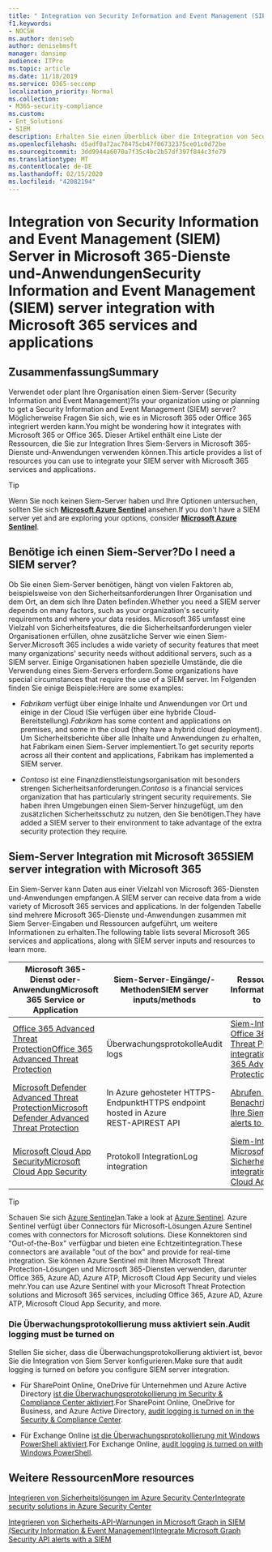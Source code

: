```yaml
---
title: " Integration von Security Information and Event Management (SIEM) Server in Microsoft 365-Dienste und-Anwendungen"
f1.keywords:
- NOCSH
ms.author: deniseb
author: denisebmsft
manager: dansimp
audience: ITPro
ms.topic: article
ms.date: 11/18/2019
ms.service: O365-seccomp
localization_priority: Normal
ms.collection:
- M365-security-compliance
ms.custom:
- Ent_Solutions
- SIEM
description: Erhalten Sie einen Überblick über die Integration von Security Information and Event Management (SIEM) Server mit Ihren Microsoft 365 Cloud-Diensten und-Anwendungen.
ms.openlocfilehash: d5adf0a72ac78475cb47f06732375ce01c0d72be
ms.sourcegitcommit: 3dd9944a6070a7f35c4bc2b57df397f844c3fe79
ms.translationtype: MT
ms.contentlocale: de-DE
ms.lasthandoff: 02/15/2020
ms.locfileid: "42082194"
---
```

#  <a name="security-information-and-event-management-siem-server-integration-with-microsoft-365-services-and-applications"></a><span data-ttu-id="eca73-103">Integration von Security Information and Event Management (SIEM) Server in Microsoft 365-Dienste und-Anwendungen</span><span class="sxs-lookup"><span data-stu-id="eca73-103">Security Information and Event Management (SIEM) server integration with Microsoft 365 services and applications</span></span>

## <a name="summary"></a><span data-ttu-id="eca73-104">Zusammenfassung</span><span class="sxs-lookup"><span data-stu-id="eca73-104">Summary</span></span>

<span data-ttu-id="eca73-105">Verwendet oder plant Ihre Organisation einen Siem-Server (Security Information and Event Management)?</span><span class="sxs-lookup"><span data-stu-id="eca73-105">Is your organization using or planning to get a Security Information and Event Management (SIEM) server?</span></span> <span data-ttu-id="eca73-106">Möglicherweise Fragen Sie sich, wie es in Microsoft 365 oder Office 365 integriert werden kann.</span><span class="sxs-lookup"><span data-stu-id="eca73-106">You might be wondering how it integrates with Microsoft 365 or Office 365.</span></span> <span data-ttu-id="eca73-107">Dieser Artikel enthält eine Liste der Ressourcen, die Sie zur Integration Ihres Siem-Servers in Microsoft 365-Dienste und-Anwendungen verwenden können.</span><span class="sxs-lookup"><span data-stu-id="eca73-107">This article provides a list of resources you can use to integrate your SIEM server with Microsoft 365 services and applications.</span></span>

> [!TIP]
> <span data-ttu-id="eca73-108">Wenn Sie noch keinen Siem-Server haben und Ihre Optionen untersuchen, sollten Sie sich **[Microsoft Azure Sentinel](https://docs.microsoft.com/azure/sentinel/overview)** ansehen.</span><span class="sxs-lookup"><span data-stu-id="eca73-108">If you don't have a SIEM server yet and are exploring your options, consider **[Microsoft Azure Sentinel](https://docs.microsoft.com/azure/sentinel/overview)**.</span></span>

## <a name="do-i-need-a-siem-server"></a><span data-ttu-id="eca73-109">Benötige ich einen Siem-Server?</span><span class="sxs-lookup"><span data-stu-id="eca73-109">Do I need a SIEM server?</span></span>

<span data-ttu-id="eca73-110">Ob Sie einen Siem-Server benötigen, hängt von vielen Faktoren ab, beispielsweise von den Sicherheitsanforderungen Ihrer Organisation und dem Ort, an dem sich Ihre Daten befinden.</span><span class="sxs-lookup"><span data-stu-id="eca73-110">Whether you need a SIEM server depends on many factors, such as your organization's security requirements and where your data resides.</span></span> <span data-ttu-id="eca73-111">Microsoft 365 umfasst eine Vielzahl von Sicherheitsfeatures, die die Sicherheitsanforderungen vieler Organisationen erfüllen, ohne zusätzliche Server wie einen Siem-Server.</span><span class="sxs-lookup"><span data-stu-id="eca73-111">Microsoft 365 includes a wide variety of security features that meet many organizations' security needs without additional servers, such as a SIEM server.</span></span> <span data-ttu-id="eca73-112">Einige Organisationen haben spezielle Umstände, die die Verwendung eines Siem-Servers erfordern.</span><span class="sxs-lookup"><span data-stu-id="eca73-112">Some organizations have special circumstances that require the use of a SIEM server.</span></span> <span data-ttu-id="eca73-113">Im Folgenden finden Sie einige Beispiele:</span><span class="sxs-lookup"><span data-stu-id="eca73-113">Here are some examples:</span></span>

- <span data-ttu-id="eca73-114">*Fabrikam* verfügt über einige Inhalte und Anwendungen vor Ort und einige in der Cloud (Sie verfügen über eine hybride Cloud-Bereitstellung).</span><span class="sxs-lookup"><span data-stu-id="eca73-114">*Fabrikam* has some content and applications on premises, and some in the cloud (they have a hybrid cloud deployment).</span></span> <span data-ttu-id="eca73-115">Um Sicherheitsberichte über alle Inhalte und Anwendungen zu erhalten, hat Fabrikam einen Siem-Server implementiert.</span><span class="sxs-lookup"><span data-stu-id="eca73-115">To get security reports across all their content and applications, Fabrikam has implemented a SIEM server.</span></span> 

- <span data-ttu-id="eca73-116">*Contoso* ist eine Finanzdienstleistungsorganisation mit besonders strengen Sicherheitsanforderungen.</span><span class="sxs-lookup"><span data-stu-id="eca73-116">*Contoso* is a financial services organization that has particularly stringent security requirements.</span></span> <span data-ttu-id="eca73-117">Sie haben ihren Umgebungen einen Siem-Server hinzugefügt, um den zusätzlichen Sicherheitsschutz zu nutzen, den Sie benötigen.</span><span class="sxs-lookup"><span data-stu-id="eca73-117">They have added a SIEM server to their environment to take advantage of the extra security protection they require.</span></span>

## <a name="siem-server-integration-with-microsoft-365"></a><span data-ttu-id="eca73-118">Siem-Server Integration mit Microsoft 365</span><span class="sxs-lookup"><span data-stu-id="eca73-118">SIEM server integration with Microsoft 365</span></span>

<span data-ttu-id="eca73-119">Ein Siem-Server kann Daten aus einer Vielzahl von Microsoft 365-Diensten und-Anwendungen empfangen.</span><span class="sxs-lookup"><span data-stu-id="eca73-119">A SIEM server can receive data from a wide variety of Microsoft 365 services and applications.</span></span> <span data-ttu-id="eca73-120">In der folgenden Tabelle sind mehrere Microsoft 365-Dienste und-Anwendungen zusammen mit Siem Server-Eingaben und Ressourcen aufgeführt, um weitere Informationen zu erhalten.</span><span class="sxs-lookup"><span data-stu-id="eca73-120">The following table lists several Microsoft 365 services and applications, along with SIEM server inputs and resources to learn more.</span></span> 

| <span data-ttu-id="eca73-121">Microsoft 365-Dienst oder-Anwendung</span><span class="sxs-lookup"><span data-stu-id="eca73-121">Microsoft 365 Service or Application</span></span> | <span data-ttu-id="eca73-122">Siem-Server-Eingänge/-Methoden</span><span class="sxs-lookup"><span data-stu-id="eca73-122">SIEM server inputs/methods</span></span> | <span data-ttu-id="eca73-123">Ressourcen mit mehr Informationen</span><span class="sxs-lookup"><span data-stu-id="eca73-123">Resources to learn more</span></span> |
| --- | --- | --- |
| [<span data-ttu-id="eca73-124">Office 365 Advanced Threat Protection</span><span class="sxs-lookup"><span data-stu-id="eca73-124">Office 365 Advanced Threat Protection</span></span>](office-365-atp.md)  | <span data-ttu-id="eca73-125">Überwachungsprotokolle</span><span class="sxs-lookup"><span data-stu-id="eca73-125">Audit logs</span></span> | [<span data-ttu-id="eca73-126">Siem-Integration mit Office 365 Advanced Threat Protection</span><span class="sxs-lookup"><span data-stu-id="eca73-126">SIEM integration with Office 365 Advanced Threat Protection</span></span>](siem-integration-with-office-365-ti.md) |
| [<span data-ttu-id="eca73-127">Microsoft Defender Advanced Threat Protection</span><span class="sxs-lookup"><span data-stu-id="eca73-127">Microsoft Defender Advanced Threat Protection</span></span>](https://docs.microsoft.com/windows/security/threat-protection/) | <span data-ttu-id="eca73-128">In Azure gehosteter HTTPS-Endpunkt</span><span class="sxs-lookup"><span data-stu-id="eca73-128">HTTPS endpoint hosted in Azure</span></span> <br/><span data-ttu-id="eca73-129">REST-API</span><span class="sxs-lookup"><span data-stu-id="eca73-129">REST API</span></span>| [<span data-ttu-id="eca73-130">Abrufen von Benachrichtigungen an Ihre Siem-Tools</span><span class="sxs-lookup"><span data-stu-id="eca73-130">Pull alerts to your SIEM tools</span></span>](https://docs.microsoft.com/windows/security/threat-protection/microsoft-defender-atp/configure-siem) |
| [<span data-ttu-id="eca73-131">Microsoft Cloud App Security</span><span class="sxs-lookup"><span data-stu-id="eca73-131">Microsoft Cloud App Security</span></span>](https://docs.microsoft.com/cloud-app-security/what-is-cloud-app-security) | <span data-ttu-id="eca73-132">Protokoll Integration</span><span class="sxs-lookup"><span data-stu-id="eca73-132">Log integration</span></span> | [<span data-ttu-id="eca73-133">Siem-Integration in Microsoft Cloud-App-Sicherheit</span><span class="sxs-lookup"><span data-stu-id="eca73-133">SIEM integration with Microsoft Cloud App Security</span></span>](https://docs.microsoft.com/cloud-app-security/siem) |

> [!TIP]
> <span data-ttu-id="eca73-134">Schauen Sie sich [Azure Sentinel](https://docs.microsoft.com/azure/sentinel/overview)an.</span><span class="sxs-lookup"><span data-stu-id="eca73-134">Take a look at [Azure Sentinel](https://docs.microsoft.com/azure/sentinel/overview).</span></span> <span data-ttu-id="eca73-135">Azure Sentinel verfügt über Connectors für Microsoft-Lösungen.</span><span class="sxs-lookup"><span data-stu-id="eca73-135">Azure Sentinel comes with connectors for Microsoft solutions.</span></span> <span data-ttu-id="eca73-136">Diese Konnektoren sind "Out-of-the-Box" verfügbar und bieten eine Echtzeitintegration.</span><span class="sxs-lookup"><span data-stu-id="eca73-136">These connectors are available "out of the box" and provide for real-time integration.</span></span> <span data-ttu-id="eca73-137">Sie können Azure Sentinel mit Ihren Microsoft Threat Protection-Lösungen und Microsoft 365-Diensten verwenden, darunter Office 365, Azure AD, Azure ATP, Microsoft Cloud App Security und vieles mehr.</span><span class="sxs-lookup"><span data-stu-id="eca73-137">You can use Azure Sentinel with your Microsoft Threat Protection solutions and Microsoft 365 services, including Office 365, Azure AD, Azure ATP, Microsoft Cloud App Security, and more.</span></span>

### <a name="audit-logging-must-be-turned-on"></a><span data-ttu-id="eca73-138">Die Überwachungsprotokollierung muss aktiviert sein.</span><span class="sxs-lookup"><span data-stu-id="eca73-138">Audit logging must be turned on</span></span>

<span data-ttu-id="eca73-139">Stellen Sie sicher, dass die Überwachungsprotokollierung aktiviert ist, bevor Sie die Integration von Siem Server konfigurieren.</span><span class="sxs-lookup"><span data-stu-id="eca73-139">Make sure that audit logging is turned on before you configure SIEM server integration.</span></span> 

- <span data-ttu-id="eca73-140">Für SharePoint Online, OneDrive für Unternehmen und Azure Active Directory [ist die Überwachungsprotokollierung im Security & Compliance Center aktiviert](https://docs.microsoft.com/office365/securitycompliance/turn-audit-log-search-on-or-off).</span><span class="sxs-lookup"><span data-stu-id="eca73-140">For SharePoint Online, OneDrive for Business, and Azure Active Directory, [audit logging is turned on in the Security & Compliance Center](https://docs.microsoft.com/office365/securitycompliance/turn-audit-log-search-on-or-off).</span></span>

- <span data-ttu-id="eca73-141">Für Exchange Online [ist die Überwachungsprotokollierung mit Windows PowerShell aktiviert](https://docs.microsoft.com/office365/securitycompliance/enable-mailbox-auditing).</span><span class="sxs-lookup"><span data-stu-id="eca73-141">For Exchange Online, [audit logging is turned on with Windows PowerShell](https://docs.microsoft.com/office365/securitycompliance/enable-mailbox-auditing).</span></span>
 
## <a name="more-resources"></a><span data-ttu-id="eca73-142">Weitere Ressourcen</span><span class="sxs-lookup"><span data-stu-id="eca73-142">More resources</span></span>

[<span data-ttu-id="eca73-143">Integrieren von Sicherheitslösungen im Azure Security Center</span><span class="sxs-lookup"><span data-stu-id="eca73-143">Integrate security solutions in Azure Security Center</span></span>](https://docs.microsoft.com/azure/security-center/security-center-partner-integration#exporting-data-to-a-siem)

[<span data-ttu-id="eca73-144">Integrieren von Sicherheits-API-Warnungen in Microsoft Graph in SIEM (Security Information &amp; Event Management)</span><span class="sxs-lookup"><span data-stu-id="eca73-144">Integrate Microsoft Graph Security API alerts with a SIEM</span></span>](https://docs.microsoft.com/graph/security-integration)
